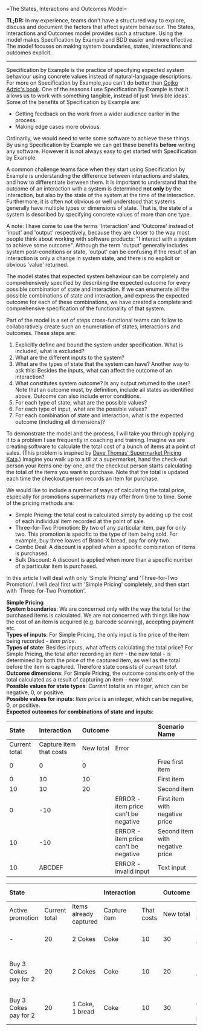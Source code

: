 =The States, Interactions and Outcomes Model=

**TL;DR:**  In my experience, teams don't have a structured way to explore, discuss and document the factors that affect system behaviour. The States, Interactions and Outcomes model provides such a structure.  Using the model makes Specification by Example and BDD easier and more effective. The model focuses on making system boundaries, states, interactions and outcomes explicit.

--------

Specification by Example is the practice of specifying expected system behaviour using concrete values instead of natural-language descriptions. For more on Specification by Example,you can't do better than [Gojko Adzic's book](). One of the reasons I use Specification by Example is that it allows us to work with something tangible, instead of just 'invisible ideas'. Some of the benefits of Specification by Example are:  

* Getting feedback on the work from a wider audience earlier in the process.
* Making edge cases more obvious. 

Ordinarily, we would need to write some software to achieve these things. By using Specification by Example we can get these benefits **before** writing any software. However it is not always easy to get started with Specification by Example.

A common challenge teams face when they start using Specification by Example is understanding the difference between interactions and states, and how to differentiate between them. It is important to understand that the outcome of an interaction with a system is determined **not only** by the interaction, but also by the state of the system at the time of the interaction. Furthermore, it is often not obvious or well understood that systems generally have multiple types or dimensions of state. That is, the state of a system is described by specifying concrete values of more than one type. 

A note: I have come to use the terms 'Interaction' and 'Outcome' instead of 'input' and 'output' respectively, because they are closer to the way most people think about working with software products: "I interact with a system to achieve some outcome". Although the term 'output' generally includes system post-conditions or state, 'output' can be confusing if the result of an interaction is only a change in system state, and there is no explicit or obvious 'value' returned.

The model states that expected system behaviour can be completely and comprehensively specified by describing the expected outcome for every possible combination of state and interaction. If we can enumerate all the possible combinations of state and interaction, and express the expected outcome for each of these combinations, we have created a complete and comprehensive specification of the functionality of that system. 

Part of the model is a set of steps cross-functional teams can follow to collaboratively create such an enumeration of states, interactions and outcomes. These steps are:    

1. Explicitly define and bound the system under specification. What is included, what is excluded?
2. What are the different inputs to the system?
3. What are the types of state that the system can have? Another way to ask this: Besides the inputs, what can affect the outcome of an interaction?
4. What constitutes system outcome? Is any output returned to the user? Note that an outcome must, by definition, include all states as identified above. Outcome can also include error conditions.
5. For each type of state, what are the possible values?
6. For each type of input, what are the possible values?
7. For each combination of state and interaction, what is the expected outcome (including all dimensions)?

To demonstrate the model and the process, I will take you through applying it to a problem I use frequently in coaching and training. Imagine we are creating software to calculate the total cost of a bunch of items at a point of sales. (This problem is inspired by [Dave Thomas' Supermarket Pricing Kata]().) Imagine you walk up to a till at a supermarket, hand the check-out person your items one-by-one, and the checkout person starts calculating the total of the items you want to purchase. Note that the total is updated each time the checkout person records an item for purchase.

We would like to include a number of ways of calculating the total price, especially for promotions supermarkets may offer from time to time. Some of the pricing methods are:

* Simple Pricing: the total cost is calculated simply by adding up the cost of each individual item recorded at the point of sale.
* Three-for-Two Promotion: By two of any particular item, pay for only two. This promotion is specific to the type of item being sold. For example, buy three loaves of Brand-X bread,  pay for only two.
* Combo Deal: A discount is applied when a specific combination of items is purchased.
* Bulk Discount: A discount is applied when more than a specific number of a particular item is purchased.  

In this article I will deal with only 'Simple Pricing' and 'Three-for-Two Promotion'. I will deal first with 'Simple Pricing' completely, and then start with 'Three-for-Two Promotion'.

**Simple Pricing**  
**System boundaries**: We are concerned only with the way the total for the purchased items is calculated. We are not concerned with things like how the cost of an item is acquired (e.g. barcode scanning), accepting payment etc.  
**Types of inputs**: For Simple Pricing, the only input is the price of the item being recorded - *item price*.   
**Types of state**: Besides inputs, what affects calculating the total price? For Simple Pricing, the total after recording an item - the new total - is determined by both the price of the captured item, as well as the total before the item is captured. Therefore state consists of *current total*.  
**Outcome dimensions**: For Simple Pricing, the outcome consists only of the total calculated as a result of capturing an item - *new total*.  
**Possible values for state types**: *Current total* is an integer, which can be negative, 0, or positive.   
**Possible values for inputs**: *Item price* is an integer, which can be negative, 0, or positive.  
**Expected outcomes for combinations of state and inputs**:  

|State|Interaction|Outcome||Scenario Name|
|:---|:---|:---|:---|:---|
|Current total|Capture item that costs|New total|Error|
|0|0|0||Free first item|
|0|10|10||First item|
|10|10|20||Second item|
|0|-10||ERROR - item price can't be negative|First item with negative price|
|10|-10||ERROR - item price can't be negative|Second item with negative price|
|10|ABCDEF||ERROR - invalid input|Text input|

  
    
      

|State|||Interaction||Outcome|||Scenario Name|
|:---|:---|:--|:---|:---|:---|:---|:---|:---|
|Active promotion |Current total|Items already captured|Capture item|That costs|New total|New items|Error|
|-|20|2 Cokes|Coke|10|30|3 Cokes||Third item with no promotion|
|Buy 3 Cokes pay for 2|20|2 Cokes|Coke|10|20|3 Cokes||Third qualifying item with 3 for 3 promotion|
|Buy 3 Cokes pay for 2|20|1 Coke, 1 bread|Coke|10|30|2 Cokes, 1 bread|||



